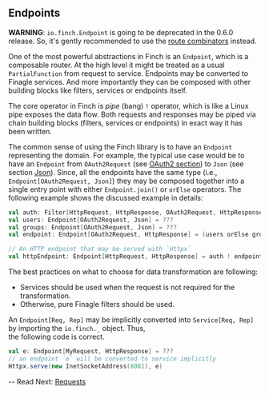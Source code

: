 ## Endpoints

**WARNING**: `io.finch.Endpoint` is going to be deprecated in the 0.6.0 release. So, it's gently recommended to use the
[route combinators](routes.md) instead.

One of the most powerful abstractions in Finch is an `Endpoint`, which is a composable router. At the high level
it might be treated as a usual `PartialFunction` from request to service. Endpoints may be converted to Finagle services.
And more importantly they can be composed with other building blocks like filters, services or endpoints itself.

The core operator in Finch is _pipe_ (bang) `!` operator, which is like a Linux pipe exposes the data flow. Both
requests and responses may be piped via chain building blocks (filters, services or endpoints) in exact way it has been
written.

The common sense of using the Finch library is to have an `Endpoint` representing the domain. For example, the typical
use case would be to have an `Endpoint` from `OAuth2Request` (see [OAuth2 section](auth.md#authorization-with-oauth2))
to `Json` (see section [Json](json.md#finch-json)). Since, all the endpoints have the same type (i.e.,
`Endpoint[OAuth2Request, Json]`) they may be composed together into a single entry point with either `Endpoint.join()`
or `orElse` operators. The following example shows the discussed example in details:

```scala
val auth: Filter[HttpRequest, HttpResponse, OAuth2Request, HttpResponse] = ???
val users: Endpoint[OAuth2Request, Json] = ???
val groups: Endpoint[OAuth2Request, Json] = ???
val endpoint: Endpoint[OAuth2Request, HttpResponse] = (users orElse groups) ! TurnIntoHttp[Json]

// An HTTP endpoint that may be served with `Httpx`
val httpEndpoint: Endpoint[HttpRequest, HttpResponse] = auth ! endpoint
```

The best practices on what to choose for data transformation are following:

* Services should be used when the request is not required for the transformation.
* Otherwise, pure Finagle filters should be used.

An `Endpoint[Req, Rep]` may be implicitly converted into `Service[Req, Rep]` by importing the `io.finch._` object. Thus,  
the following code is correct.

```scala
val e: Endpoint[MyRequest, HttpResponse] = ???
// an endpoint `e` will be converted to service implicitly
Httpx.serve(new InetSocketAddress(8081), e)
```

--
Read Next: [Requests](request.md)
